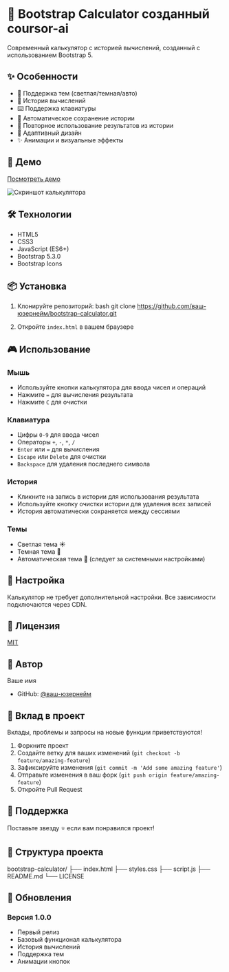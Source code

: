 # 🧮 Bootstrap Calculator созданный coursor-ai

Современный калькулятор с историей вычислений, созданный с использованием Bootstrap 5.

## ✨ Особенности

- 🎨 Поддержка тем (светлая/темная/авто)
- 📝 История вычислений
- ⌨️ Поддержка клавиатуры
- 💾 Автоматическое сохранение истории
- 🎯 Повторное использование результатов из истории
- 📱 Адаптивный дизайн
- ✨ Анимации и визуальные эффекты

## 🚀 Демо

[Посмотреть демо](https://krovlads.github.io/coursor-ai-test/)

![Скриншот калькулятора](путь_к_скриншоту)

## 🛠️ Технологии

- HTML5
- CSS3
- JavaScript (ES6+)
- Bootstrap 5.3.0
- Bootstrap Icons

## 📦 Установка

1. Клонируйте репозиторий: bash
git clone https://github.com/ваш-юзернейм/bootstrap-calculator.git


2. Откройте `index.html` в вашем браузере

## 🎮 Использование

### Мышь
- Используйте кнопки калькулятора для ввода чисел и операций
- Нажмите `=` для вычисления результата
- Нажмите `C` для очистки

### Клавиатура
- Цифры `0-9` для ввода чисел
- Операторы `+`, `-`, `*`, `/`
- `Enter` или `=` для вычисления
- `Escape` или `Delete` для очистки
- `Backspace` для удаления последнего символа

### История
- Кликните на запись в истории для использования результата
- Используйте кнопку очистки истории для удаления всех записей
- История автоматически сохраняется между сессиями

### Темы
- Светлая тема ☀️
- Темная тема 🌙
- Автоматическая тема 🔄 (следует за системными настройками)

## 🔧 Настройка

Калькулятор не требует дополнительной настройки. Все зависимости подключаются через CDN.

## 📝 Лицензия

[MIT](LICENSE)

## 👤 Автор

Ваше имя
- GitHub: [@ваш-юзернейм](https://github.com/ваш-юзернейм)

## 🤝 Вклад в проект

Вклады, проблемы и запросы на новые функции приветствуются!

1. Форкните проект
2. Создайте ветку для ваших изменений (`git checkout -b feature/amazing-feature`)
3. Зафиксируйте изменения (`git commit -m 'Add some amazing feature'`)
4. Отправьте изменения в ваш форк (`git push origin feature/amazing-feature`)
5. Откройте Pull Request

## 🌟 Поддержка

Поставьте звезду ⭐️ если вам понравился проект!

## 📄 Структура проекта
bootstrap-calculator/
├── index.html
├── styles.css
├── script.js
├── README.md
└── LICENSE


## 🔄 Обновления

### Версия 1.0.0
- Первый релиз
- Базовый функционал калькулятора
- История вычислений
- Поддержка тем
- Анимации кнопок
